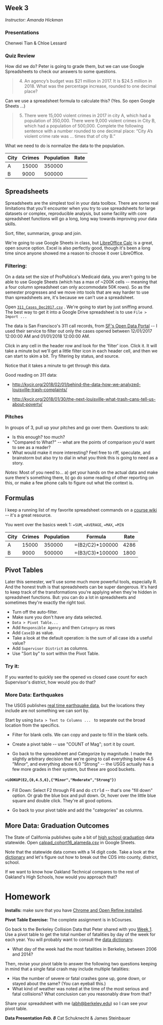 ## Week 3
*Instructor: Amanda Hickman*

### Presentations
Chenwei Tian & Chloe Lessard


### Quiz Review
How did we do? Peter is going to grade them, but we can use Google Spreadsheets to check our answers to some questions.

> 4. An agency’s budget was $21 million in 2017. It is $24.5 million in 2018. What was the percentage increase, rounded to one decimal place?

Can we use a spreadsheet formula to calculate this? (Yes. So open Google Sheets ...)

> 5. There were 15,000 violent crimes in 2017 in city A, which had a population of 350,000. There were 9,000 violent crimes in City B, which had a population of 500,000. Complete the following sentence with a number rounded to one decimal place: “City A’s violent crime rate was ... times that of city B.”

What we need to do is normalize the data to the population.

| City | Crimes | Population | Rate         
|------|--------|------------|-----------------|
| A    | 15000  | 350000     |                 |
| B    | 9000   | 500000     |                 |



## Spreadsheets

Spreadsheets are the simplest tool in your data toolbox. There are some real limitations that you'll encounter when you try to use spreadsheets for large datasets or complex, reproducible analysis, but some facility with core spreadsheet functions will go a long, long way towards improving your data skills.

Sort, filter, summarize, group and join.

We're going to use Google Sheets in class, but [LibreOffice Calc](https://www.libreoffice.org/download/download/) is a great, open source option. Excel is also perfectly good, though it's been a long time since anyone showed me a reason to choose it over LibreOffice.


### Filtering:

On a data set the size of ProPublica's Medicaid data, you aren't going to be able to use Google Sheets (which has a max of ~200K cells -- meaning that a four column spreadsheet can only accommodate 50K rows). So as the semester progresses and we move into tools that are way harder to use than spreadsheets are, it's because we can't use a spreadsheet.

Open [`311_Cases_Dec2017.csv`](data/week3/311_Cases_Dec2017.csv) . We're going to start by just sniffing around. The best way to get it into a Google Drive spreadsheet is to use `File > Import ...`

The data is San Francisco's 311 call records, from [SF's Open Data Portal](https://data.sfgov.org/City-Infrastructure/311-Cases/vw6y-z8j6) -- I used their service to filter out only the cases opened between 12/01/2017 12:00:00 AM and 01/01/2018 12:00:00 AM.

Click in any cell in the header row and look for the 'filter' icon. Click it. It will take a minute but we'll get a little filter icon in each header cell, and then we can start to skim a bit. Try filtering by status, and source.

Notice that it takes a minute to get through this data.

Good reading on 311 data:
+ <http://kycir.org/2018/02/01/behind-the-data-how-we-analyzed-louisville-trash-complaints/>

+ <http://kycir.org/2018/01/30/the-next-louisville-what-trash-cans-tell-us-about-poverty/>


### Pitches

In groups of 3, pull up your pitches and go over them. Questions to ask:
* Is this enough? too much?
* "Compared to What?" -- what are the points of comparison you'd want to see as a reader?
* What would make it more interesting? Feel free to riff, speculate, and brainstorm but also try to dial in what you think this is going to need as a story.

*Notes:*  Most of you need to...
a) get your hands on the actual data and make sure there's something there,
b) go do some reading of other reporting on this, or make a few phone calls to figure out what the context is.

## Formulas

I keep a running list of my favorite spreadsheet commands on a [course wiki](https://github.com/amandabee/cunyjdata/wiki/Tip-Sheet:-Spreadsheets) -- it's a great resource.

You went over the basics week 1: `=SUM`, `=AVERAGE`, `=MAX`, `=MIN`



| City | Crimes | Population | Formula         | Rate |
|------|--------|------------|-----------------|------|
| A    | 15000  | 350000     | =(B2/C2)*100000 | 4286 |
| B    | 9000   | 500000     | =(B3/C3)*100000 | 1800 |



## Pivot Tables

Later this semester, we'll use some much more powerful tools, especially R. And the honest truth is that spreadsheets can be super dangerous. It's hard to keep track of the transformations you're applying when they're hidden in spreadsheet functions. But: you can do a lot in spreadsheets and sometimes they're exactly the right tool.

+ Turn off the auto-filter.
+ Make sure you don't have any data selected.
+ `Data > Pivot Table...`
+ Add `Responsible Agency` and then `Category` as rows
+ Add `CaseID` as value.  
+ Take a look at the default operation: is the sum of all case ids a useful value?
+ Add `Supervisor District` as columns.
+ Use "Sort by" to sort within the Pivot Table.


### Try it:

If you wanted to quickly see the opened vs closed case count for each Supervisor's district, how would you do that?

### More Data: Earthquakes

The USGS publishes [real time earthquake data](https://earthquake.usgs.gov/earthquakes/feed/v1.0/csv.php), but the locations they include are not something we can sort by.

Start by using `Data > Text to Columns ... ` to separate out the broad location from the specifics.

+ Filter for blank cells. We can copy and paste to fill in the blank cells.

+ Create a pivot table -- use "COUNT of Mag"; sort it by count.

+ Go back to the spreadsheet and Categorize by magnitude. I made the slightly arbitrary decision that we're going to call everything below 4.5 "Minor", and everything above 6.0 "Strong" -- the USGS actually has a few more grades in their system, but these are good buckets.

#### `=LOOKUP(E2,{0,4.5,6},{"Minor","Moderate","Strong"})`

+ Fill Down: Select F2 through F6 and do <kbd>ctrl</kbd><kbd>d</kbd> -- that's one "fill down" option. Or grab the blue box and pull down. Or, hover over the little blue square and double click. They're all good options.

+ Go back to your pivot table and add the "categories" as columns.

## More Data: Graduation Outcomes

The State of California publishes quite a bit of [high school graduation](https://www.cde.ca.gov/ds/sd/sd/filescohort.asp) data statewide. Open  [calpad_cohort16_alameda.csv](raw-data/week3/calpads_cohort16_alameda.csv) in Google Sheets.

Note that the statewide data comes with a 14 digit code. Take a look at the [dictionary](https://www.cde.ca.gov/ds/sd/sd/fscohort.asp) and let's figure out how to break out the CDS into county, district, school.

If we want to know how Oakland Technical compares to the rest of Oakland's High Schools, how would you approach that?



# Homework

**Installs:** make sure that you have [Chrome and Open Refine installed](software.html).

**Pivot Table Exercise:** The complete assignment is in bCourses.

Go back to the Berkeley Collision Data that Peter shared with you [Week 1](https://ucb-dataj.github.io/2018/data/week1/berkeley_collisions.csv). Use a pivot table to get the total number of fatalities by day of the week for each year. You will probably want to consult the [data dictionary](https://ucb-dataj.github.io/2018/TIMS.html).

* What day of the week had the most fatalities in Berkeley, between 2006 and 2014?

Then, revise your pivot table to answer the following two questions keeping in mind that a single fatal crash may include multiple fatalities:

* Has the number of severe or fatal crashes gone up, gone down, or stayed about the same? (You can eyeball this.)
* What kind of weather was noted at the time of the most serious and fatal collisions? What conclusion can you reasonably draw from that?

Share your spreadsheet with me (abh@berkeley.edu) so I can see your pivot table.

**Data Presentation _Feb. 8_**
Cat Schuknecht & James Steinbauer
